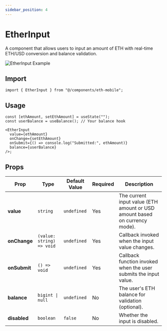 ```yaml
---
sidebar_position: 4
---
```


# EtherInput

A component that allows users to input an amount of ETH with real-time ETH/USD conversion and balance validation.

![EtherInput Example](/img/EtherInput.gif)

## Import

```tsx
import { EtherInput } from "@/components/eth-mobile";
```

## Usage

```tsx
const [ethAmount, setEthAmount] = useState("");
const userBalance = useBalance(); // Your balance hook

<EtherInput
  value={ethAmount}
  onChange={setEthAmount}
  onSubmit={() => console.log("Submitted:", ethAmount)}
  balance={userBalance}
/>;
```

## Props

| Prop         | Type                      | Default Value | Required | Description                                                                |
| ------------ | ------------------------- | ------------- | -------- | -------------------------------------------------------------------------- |
| **value**    | `string`                  | `undefined`   | Yes      | The current input value (ETH amount or USD amount based on currency mode). |
| **onChange** | `(value: string) => void` | `undefined`   | Yes      | Callback invoked when the input value changes.                             |
| **onSubmit** | `() => void`              | `undefined`   | Yes      | Callback function invoked when the user submits the input value.           |
| **balance**  | `bigint \| null`          | `undefined`   | No       | The user's ETH balance for validation (optional).                          |
| **disabled** | `boolean`                 | `false`       | No       | Whether the input is disabled.                                             |
